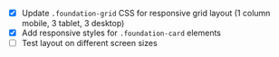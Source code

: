 - [x] Update `.foundation-grid` CSS for responsive grid layout (1 column mobile, 3 tablet, 3 desktop)
- [x] Add responsive styles for `.foundation-card` elements
- [ ] Test layout on different screen sizes
